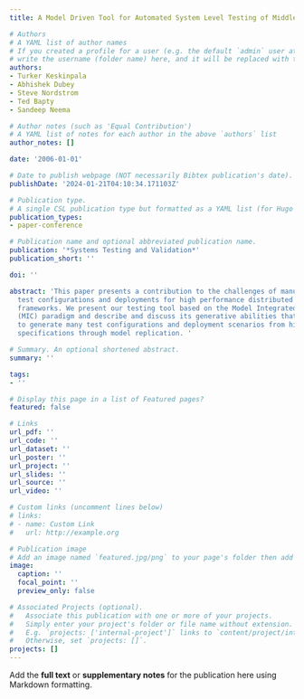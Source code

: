 ```yaml
---
title: A Model Driven Tool for Automated System Level Testing of Middleware

# Authors
# A YAML list of author names
# If you created a profile for a user (e.g. the default `admin` user at `content/authors/admin/`), 
# write the username (folder name) here, and it will be replaced with their full name and linked to their profile.
authors:
- Turker Keskinpala
- Abhishek Dubey
- Steve Nordstrom
- Ted Bapty
- Sandeep Neema

# Author notes (such as 'Equal Contribution')
# A YAML list of notes for each author in the above `authors` list
author_notes: []

date: '2006-01-01'

# Date to publish webpage (NOT necessarily Bibtex publication's date).
publishDate: '2024-01-21T04:10:34.171103Z'

# Publication type.
# A single CSL publication type but formatted as a YAML list (for Hugo requirements).
publication_types:
- paper-conference

# Publication name and optional abbreviated publication name.
publication: '*Systems Testing and Validation*'
publication_short: ''

doi: ''

abstract: 'This paper presents a contribution to the challenges of manually creating
  test configurations and deployments for high performance distributed middleware
  frameworks. We present our testing tool based on the Model Integrated Computing
  (MIC) paradigm and describe and discuss its generative abilities that can be used
  to generate many test configurations and deployment scenarios from high-level system
  specifications through model replication. '

# Summary. An optional shortened abstract.
summary: ''

tags:
- ''

# Display this page in a list of Featured pages?
featured: false

# Links
url_pdf: ''
url_code: ''
url_dataset: ''
url_poster: ''
url_project: ''
url_slides: ''
url_source: ''
url_video: ''

# Custom links (uncomment lines below)
# links:
# - name: Custom Link
#   url: http://example.org

# Publication image
# Add an image named `featured.jpg/png` to your page's folder then add a caption below.
image:
  caption: ''
  focal_point: ''
  preview_only: false

# Associated Projects (optional).
#   Associate this publication with one or more of your projects.
#   Simply enter your project's folder or file name without extension.
#   E.g. `projects: ['internal-project']` links to `content/project/internal-project/index.md`.
#   Otherwise, set `projects: []`.
projects: []
---
```


Add the **full text** or **supplementary notes** for the publication here using Markdown formatting.
